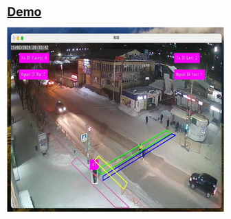# [Demo](https://www.youtube.com/watch?v=0OZSKR13JoY&list=PLrRnykBogkdjFTC4cOxlZiGZexaBbQnc4&index=3)
<p align="middle">
  <a href="">
    <img src="https://github.com/HoVanNguyen09/LiveVideoVehiclesAndPeopleCountingUsingYolov8/blob/main/datas/images/demo.png" height="430">
  </a>
</p>



